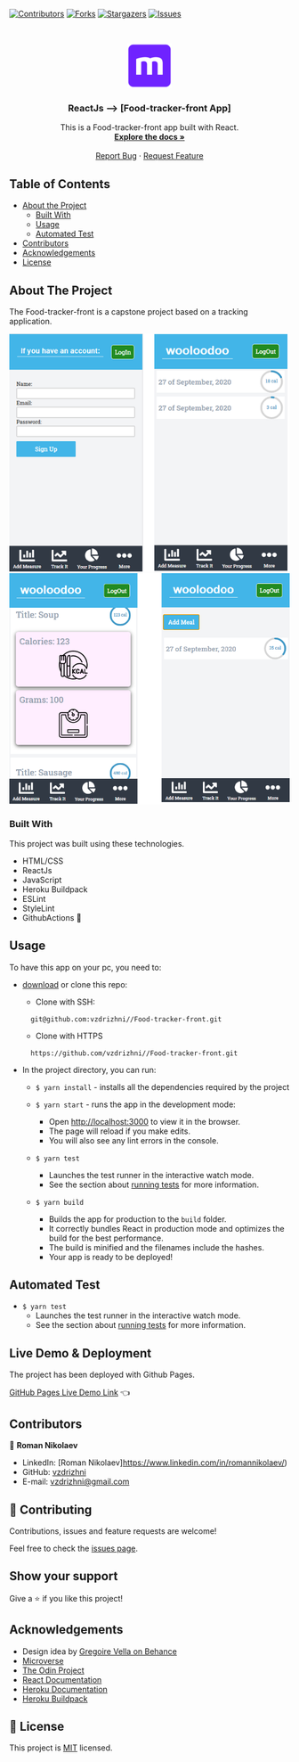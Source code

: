 <!--
*** Thanks for checking out this README Template. If you have a suggestion that would
*** make this better, please fork the repo and create a pull request or simply open
*** an issue with the tag "enhancement".
*** Thanks again! Now go create something AMAZING! :D
-->

<!-- PROJECT SHIELDS -->
<!--
*** I'm using markdown "reference style" links for readability.
*** Reference links are enclosed in brackets [ ] instead of parentheses ( ).
*** See the bottom of this document for the declaration of the reference variables
*** for contributors-url, forks-url, etc. This is an optional, concise syntax you may use.
*** https://www.markdownguide.org/basic-syntax/#reference-style-links
-->
[![Contributors][contributors-shield]][contributors-url]
[![Forks][forks-shield]][forks-url]
[![Stargazers][stars-shield]][stars-url]
[![Issues][issues-shield]][issues-url]


<!-- PROJECT LOGO -->
<br />
<p align="center">
  <a href="https://github.com/vzdrizhni//Food-tracker-front">
    <img src="src/assets/microverse.png" alt="Logo" width="80" height="80">
  </a>

  <h3 align="center">ReactJs --> [Food-tracker-front App]</h3>

  <p align="center">
    This is a Food-tracker-front app built with React.
    <br />
    <a href="https://github.com/vzdrizhni//Food-tracker-front"><strong>Explore the docs »</strong></a>
    <br />
    <br />
    <a href="https://github.com/vzdrizhni//Food-tracker-front/issues">Report Bug</a>
    ·
    <a href="https://github.com/vzdrizhni//Food-tracker-front/issues">Request Feature</a>
  </p>
</p>

<!-- TABLE OF CONTENTS -->
## Table of Contents

* [About the Project](#about-the-project)
  * [Built With](#built-with)
  * [Usage](#usage)
  * [Automated Test](#automated-test)
* [Contributors](#contributors)
* [Acknowledgements](#acknowledgements)
* [License](#license)

<!-- ABOUT THE PROJECT -->
## About The Project
  The Food-tracker-front is a capstone project based on a tracking application.

![screenshot-1](src/assets/screen1.png)
![screenshot-1](src/assets/screen2.png)

### Built With
This project was built using these technologies.
* HTML/CSS
* ReactJs
* JavaScript
* Heroku Buildpack
* ESLint
* StyleLint
* GithubActions :muscle:

<!-- INSTALLATION -->
## Usage

To have this app on your pc, you need to:
* [download](https://github.com/vzdrizhni//Food-tracker-front/archive/develop.zip) or clone this repo:
  - Clone with SSH:
  ```
    git@github.com:vzdrizhni//Food-tracker-front.git
  ```
  - Clone with HTTPS
  ```
    https://github.com/vzdrizhni//Food-tracker-front.git
  ```

* In the project directory, you can run:

  - `$ yarn install` - installs all the dependencies required by the project

  - `$ yarn start` - runs the app in the development mode:
    - Open [http://localhost:3000](http://localhost:3000) to view it in the browser.
    - The page will reload if you make edits.
    - You will also see any lint errors in the console.

  - `$ yarn test`
    - Launches the test runner in the interactive watch mode.
    - See the section about [running tests](https://facebook.github.io/create-react-app/docs/running-tests) for more information.

  - `$ yarn build`
    - Builds the app for production to the `build` folder.
    - It correctly bundles React in production mode and optimizes the build for the best performance.
    - The build is minified and the filenames include the hashes.
    - Your app is ready to be deployed!

## Automated Test
 - `$ yarn test`
    - Launches the test runner in the interactive watch mode.<br />
    - See the section about [running tests](https://facebook.github.io/create-react-app/docs/running-tests) for more information.

## Live Demo & Deployment
The project has been deployed with Github Pages.

[GitHub Pages Live Demo Link](https://vzdrizhni.github.io/Food-tracker-front/) :point_left:

<!-- CONTACT -->
## Contributors

👤 **Roman Nikolaev**

- LinkedIn: [Roman Nikolaev]https://www.linkedin.com/in/romannikolaev/)
- GitHub: [vzdrizhni](https://github.com/vzdrizhni)
- E-mail: vzdrizhni@gmail.com

## :handshake: Contributing

Contributions, issues and feature requests are welcome!

Feel free to check the [issues page](https://github.com/vzdrizhni//Food-tracker-front/issues).

## Show your support

Give a :star: if you like this project!

<!-- ACKNOWLEDGEMENTS -->
## Acknowledgements
* Design idea by [Gregoire Vella on Behance](https://www.behance.net/gregoirevella)
* [Microverse](https://www.microverse.org/)
* [The Odin Project](https://www.theodinproject.com/)
* [React Documentation](https://reactjs.org/docs/getting-started.html)
* [Heroku Documentation](https://devcenter.heroku.com/)
* [Heroku Buildpack](https://github.com/mars/create-react-app-buildpack#user-content-requires)

<!-- MARKDOWN LINKS & IMAGES -->
<!-- https://www.markdownguide.org/basic-syntax/#reference-style-links -->
[contributors-shield]: https://img.shields.io/github/contributors/vzdrizhni/Food-tracker-front.svg?style=flat-square
[contributors-url]: https://github.com/vzdrizhni/Food-tracker-front/graphs/contributors
[forks-shield]: https://img.shields.io/github/forks/vzdrizhni/Food-tracker-front.svg?style=flat-square
[forks-url]: https://github.com/vzdrizhni/Food-tracker-front/network/members
[stars-shield]: https://img.shields.io/github/stars/vzdrizhni/Food-tracker-front.svg?style=flat-square
[stars-url]: https://github.com/vzdrizhni/Food-tracker-front/stargazers
[issues-shield]: https://img.shields.io/github/issues/vzdrizhni/Food-tracker-front.svg?style=flat-square
[issues-url]: https://github.com/vzdrizhni/Food-tracker-front/issues

## 📝 License

This project is [MIT](https://opensource.org/licenses/MIT) licensed.
